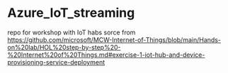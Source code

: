 # Azure_IoT_streaming
repo for workshop with IoT habs 
sorce from
https://github.com/microsoft/MCW-Internet-of-Things/blob/main/Hands-on%20lab/HOL%20step-by-step%20-%20Internet%20of%20Things.md#exercise-1-iot-hub-and-device-provisioning-service-deployment
